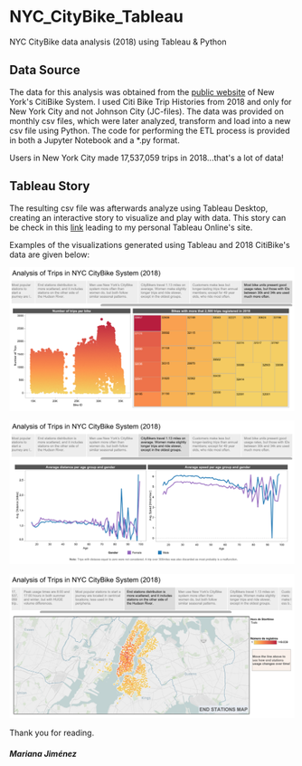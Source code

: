 # NYC_CityBike_Tableau
NYC CityBike data analysis (2018) using Tableau & Python

## Data Source
The data for this analysis was obtained from the [public website](https://www.citibikenyc.com/system-data) of New York's CitiBike System.
I used Citi Bike Trip Histories from 2018 and only for New York City and not Johnson City (JC-files). The data was provided on monthly csv
files, which were later analyzed, transform and load into a new csv file using Python. The code for performing the ETL process is provided
in both a Jupyter Notebook and a *.py format.

Users in New York City made 17,537,059 trips in 2018...that's a lot of data!

## Tableau Story
The resulting csv file was afterwards analyze using Tableau Desktop, creating an interactive story to visualize and play with data.
This story can be check in this [link](https://10ay.online.tableau.com/t/marianajimenez/views/NYC_CityBike2018_Analysis/Analysis?iframeSizedToWindow=true&:embed=y&:showAppBanner=false&:display_count=no&:showVizHome=no) leading to my personal Tableau Online's site.

Examples of the visualizations generated using Tableau and 2018 CitiBike's data are given below:

![alt text](https://github.com/MarianaJMtz/NYC_CityBike_Tableau/blob/master/Images/Tableau_Example_1.png)

![alt text](https://github.com/MarianaJMtz/NYC_CityBike_Tableau/blob/master/Images/Tableau_Example_2.png)

![alt text](https://github.com/MarianaJMtz/NYC_CityBike_Tableau/blob/master/Images/Tableau_Example_3.png)

Thank you for reading.

##### Mariana Jiménez
